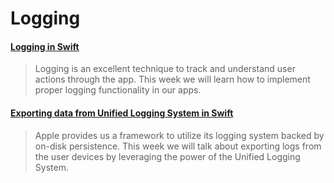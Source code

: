 # Logging

#### [Logging in Swift](https://swiftwithmajid.com/2022/04/06/logging-in-swift/)

> Logging is an excellent technique to track and understand user actions through the app. This week we will learn how to implement proper logging functionality in our apps.

#### [Exporting data from Unified Logging System in Swift](https://swiftwithmajid.com/2022/04/19/exporting-data-from-unified-logging-system-in-swift/)

> Apple provides us a framework to utilize its logging system backed by on-disk persistence. This week we will talk about exporting logs from the user devices by leveraging the power of the Unified Logging System.
